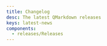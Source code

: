 ```yaml
---
title: Changelog
desc: The latest QMarkdown releases
keys: latest-news
components:
  - releases/Releases
---
```

<releases class="q-mt-sm"/>

